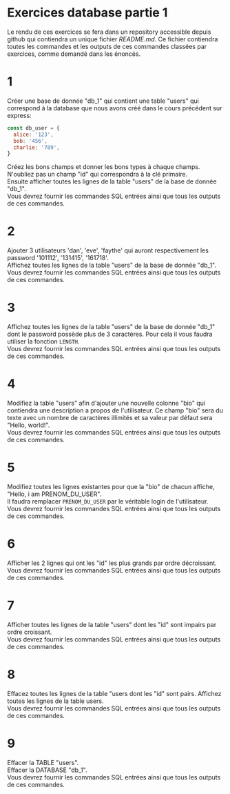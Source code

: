 # Exercices database partie 1

Le rendu de ces exercices se fera dans un repository accessible depuis github qui contiendra un unique fichier _README.md_.
Ce fichier contiendra toutes les commandes et les outputs de ces commandes classées par exercices, comme demandé dans les énoncés.

# 1

Créer une base de donnée "db_1" qui contient une table "users" qui correspond à la database que nous avons créé dans le cours précédent sur express:

```js
const db_user = {
  alice: '123',
  bob: '456',
  charlie: '789',
}
```

Créez les bons champs et donner les bons types à chaque champs. N'oubliez pas un champ "id" qui correspondra à la clé primaire.  
Ensuite afficher toutes les lignes de la table "users" de la base de donnée "db_1".  
Vous devrez fournir les commandes SQL entrées ainsi que tous les outputs de ces commandes.

# 2

Ajouter 3 utilisateurs 'dan', 'eve', 'faythe' qui auront respectivement les password '101112', '131415', '161718'.  
Affichez toutes les lignes de la table "users" de la base de donnée "db_1".  
Vous devrez fournir les commandes SQL entrées ainsi que tous les outputs de ces commandes.

# 3

Affichez toutes les lignes de la table "users" de la base de donnée "db_1" dont le password possède plus de 3 caractères. Pour cela il vous faudra utiliser la fonction `LENGTH`.  
Vous devrez fournir les commandes SQL entrées ainsi que tous les outputs de ces commandes.

# 4

Modifiez la table "users" afin d'ajouter une nouvelle colonne "bio" qui contiendra une description a propos de l'utilisateur. Ce champ "bio" sera du texte avec un nombre de caractères illimités et sa valeur par défaut sera "Hello, world!".  
Vous devrez fournir les commandes SQL entrées ainsi que tous les outputs de ces commandes.

# 5

Modifiez toutes les lignes existantes pour que la "bio" de chacun affiche, "Hello, i am PRENOM_DU_USER".  
Il faudra remplacer `PRENOM_DU_USER` par le véritable login de l'utilisateur.  
Vous devrez fournir les commandes SQL entrées ainsi que tous les outputs de ces commandes.

# 6

Afficher les 2 lignes qui ont les "id" les plus grands par ordre décroissant.  
Vous devrez fournir les commandes SQL entrées ainsi que tous les outputs de ces commandes.

# 7

Afficher toutes les lignes de la table "users" dont les "id" sont impairs par ordre croissant.  
Vous devrez fournir les commandes SQL entrées ainsi que tous les outputs de ces commandes.

# 8

Effacez toutes les lignes de la table "users dont les "id" sont pairs.
Affichez toutes les lignes de la table users.  
Vous devrez fournir les commandes SQL entrées ainsi que tous les outputs de ces commandes.

# 9

Effacer la TABLE "users".  
Effacer la DATABASE "db_1".  
Vous devrez fournir les commandes SQL entrées ainsi que tous les outputs de ces commandes.
